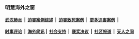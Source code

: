 
### 明慧海外之窗

####  [武汉肺炎](indexes/365.md?t=07100201) &nbsp;|&nbsp;  [迫害案例综述](indexes/328.md?t=07100201) &nbsp;|&nbsp; [迫害致死案例](indexes/277.md?t=07100201)  &nbsp;|&nbsp; [更多迫害案例](indexes/81.md?t=07100201)  &nbsp;|&nbsp; 
####  [时事评论](indexes/19.md?t=07100201) &nbsp;|&nbsp; [海外简讯](indexes/245.md?t=07100201)&nbsp;|&nbsp;  [社会支持](indexes/140.md?t=07100201) &nbsp;|&nbsp; [褒奖决议](indexes/282.md?t=07100201) &nbsp;|&nbsp; [社区报道](indexes/91.md?t=07100201)  &nbsp;|&nbsp; [天人之间](indexes/78.md?t=07100201) 

